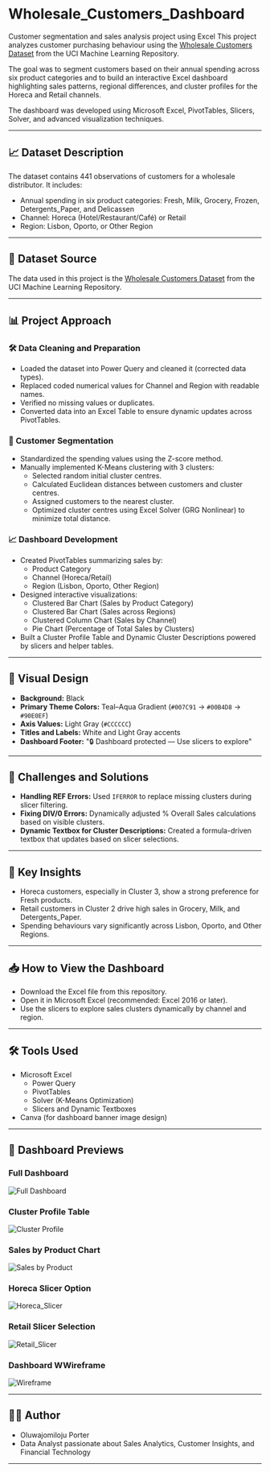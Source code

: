# Wholesale_Customers_Dashboard
Customer segmentation and sales analysis project using Excel
This project analyzes customer purchasing behaviour using the [Wholesale Customers Dataset](https://archive.ics.uci.edu/dataset/292/wholesale+customers) from the UCI Machine Learning Repository.

The goal was to segment customers based on their annual spending across six product categories and to build an interactive Excel dashboard highlighting sales patterns, regional differences, and cluster profiles for the Horeca and Retail channels.

The dashboard was developed using Microsoft Excel, PivotTables, Slicers, Solver, and advanced visualization techniques.

---

## 📈 Dataset Description
The dataset contains 441 observations of customers for a wholesale distributor. It includes:
- Annual spending in six product categories: Fresh, Milk, Grocery, Frozen, Detergents_Paper, and Delicassen
- Channel: Horeca (Hotel/Restaurant/Café) or Retail
- Region: Lisbon, Oporto, or Other Region

---

## 📂 Dataset Source
The data used in this project is the [Wholesale Customers Dataset](https://archive.ics.uci.edu/dataset/292/wholesale+customers) from the UCI Machine Learning Repository.

---

## 📊 Project Approach

### 🛠 Data Cleaning and Preparation
- Loaded the dataset into Power Query and cleaned it (corrected data types).
- Replaced coded numerical values for Channel and Region with readable names.
- Verified no missing values or duplicates.
- Converted data into an Excel Table to ensure dynamic updates across PivotTables.

### 🧠 Customer Segmentation
- Standardized the spending values using the Z-score method.
- Manually implemented K-Means clustering with 3 clusters:
  - Selected random initial cluster centres.
  - Calculated Euclidean distances between customers and cluster centres.
  - Assigned customers to the nearest cluster.
  - Optimized cluster centres using Excel Solver (GRG Nonlinear) to minimize total distance.

### 📈 Dashboard Development
- Created PivotTables summarizing sales by:
  - Product Category
  - Channel (Horeca/Retail)
  - Region (Lisbon, Oporto, Other Region)
- Designed interactive visualizations:
  - Clustered Bar Chart (Sales by Product Category)
  - Clustered Bar Chart (Sales across Regions)
  - Clustered Column Chart (Sales by Channel)
  - Pie Chart (Percentage of Total Sales by Clusters)
- Built a Cluster Profile Table and Dynamic Cluster Descriptions powered by slicers and helper tables.

---

## 🎨 Visual Design
- **Background:** Black
- **Primary Theme Colors:** Teal–Aqua Gradient (`#007C91` → `#00B4D8` → `#90E0EF`)
- **Axis Values:** Light Gray (`#CCCCCC`)
- **Titles and Labels:** White and Light Gray accents
- **Dashboard Footer:** "🔒 Dashboard protected — Use slicers to explore"

---

## 🚧 Challenges and Solutions
- **Handling REF Errors:** Used `IFERROR` to replace missing clusters during slicer filtering.
- **Fixing DIV/0 Errors:** Dynamically adjusted % Overall Sales calculations based on visible clusters.
- **Dynamic Textbox for Cluster Descriptions:** Created a formula-driven textbox that updates based on slicer selections.

---

## 📌 Key Insights
- Horeca customers, especially in Cluster 3, show a strong preference for Fresh products.
- Retail customers in Cluster 2 drive high sales in Grocery, Milk, and Detergents_Paper.
- Spending behaviours vary significantly across Lisbon, Oporto, and Other Regions.

---

## 📥 How to View the Dashboard
- Download the Excel file from this repository.
- Open it in Microsoft Excel (recommended: Excel 2016 or later).
- Use the slicers to explore sales clusters dynamically by channel and region.

---

## 🛠 Tools Used
- Microsoft Excel
  - Power Query
  - PivotTables
  - Solver (K-Means Optimization)
  - Slicers and Dynamic Textboxes
- Canva (for dashboard banner image design)

---

## 📸 Dashboard Previews

### Full Dashboard
![Full Dashboard](Full_Dashboard.png)

### Cluster Profile Table
![Cluster Profile](Cluster_Profile_Table.png)

### Sales by Product Chart
![Sales by Product](Sales_by_Product_Category.png)

### Horeca Slicer Option
![Horeca_Slicer](Horeca_Slicer_Selection.png)

### Retail Slicer Selection
![Retail_Slicer](Retail_Slicer_Selection.png)

### Dashboard WWireframe
![Wireframe](Dashboard_Wireframe.png)

---

## 👩‍💻 Author
- Oluwajomiloju Porter
- Data Analyst passionate about Sales Analytics, Customer Insights, and Financial Technology

---
